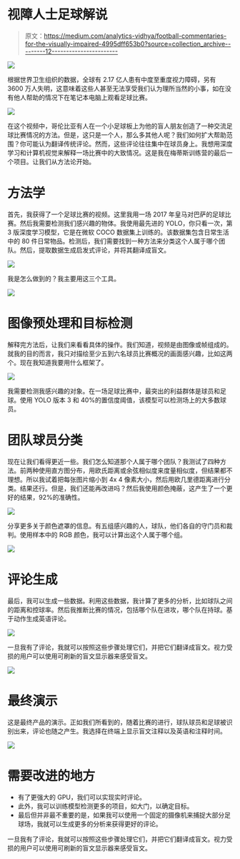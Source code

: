 # 视障人士足球解说

> 原文：<https://medium.com/analytics-vidhya/football-commentaries-for-the-visually-impaired-4995dff653b0?source=collection_archive---------12----------------------->

![](img/3b395213c70003663cfa102446f1dddd.png)

根据世界卫生组织的数据，全球有 2.17 亿人患有中度至重度视力障碍，另有 3600 万人失明，这意味着这些人甚至无法享受我们认为理所当然的小事，如在没有他人帮助的情况下在笔记本电脑上观看足球比赛。

![](img/7a2fe521802ed482baa17e298bb499f8.png)

在这个视频中，哥伦比亚有人在一个小足球板上为他的盲人朋友创造了一种交流足球比赛情况的方法。但是，这只是一个人，那么多其他人呢？我们如何扩大帮助范围？你可能认为翻译传统评论。然而，这些评论往往集中在球员身上。我想用深度学习和计算机视觉来解释一场比赛中的大致情况。这是我在梅蒂斯训练营的最后一个项目。让我们从方法论开始。

# 方法学

首先，我获得了一个足球比赛的视频。这里我用一场 2017 年皇马对巴萨的足球比赛。然后我需要检测我们感兴趣的物体。我使用最先进的 YOLO，你只看一次，第 3 版深度学习模型，它是在微软 COCO 数据集上训练的。该数据集包含日常生活中的 80 件日常物品。检测后，我们需要找到一种方法来分类这个人属于哪个团队。然后，提取数据生成启发式评论，并将其翻译成盲文。

![](img/2f371b7c025836da04aaab423d5446c0.png)

我是怎么做到的？我主要用这三个工具。

![](img/f756abf1949d96e428a94969f7a6f160.png)

# 图像预处理和目标检测

解释完方法后，让我们来看看具体的操作。我们知道，视频是由图像或帧组成的。就我的目的而言，我只对描绘至少五到六名球员比赛概况的画面感兴趣，比如这两个。现在我知道我要用什么框架了。

![](img/92cd2de4afcaa43ccec52dbc3294a442.png)

我需要检测我感兴趣的对象。在一场足球比赛中，最突出的利益群体是球员和足球。使用 YOLO 版本 3 和 40%的置信度阈值，该模型可以检测场上的大多数球员。

# 团队球员分类

现在让我们看得更近一些。我们怎么知道那个人属于哪个团队？我测试了四种方法。前两种使用直方图分布，用欧氏距离或余弦相似度来度量相似度，但结果都不理想。所以我试着把每张图片缩小到 4x 4 像素大小，然后用欧几里德距离进行分类。结果还行。但是，我们还能再改进吗？然后我使用颜色掩蔽，这产生了一个更好的结果，92%的准确性。

![](img/062654e15592633591bb1c1b4c3c50ba.png)

分享更多关于颜色遮罩的信息。有五组感兴趣的人，球队，他们各自的守门员和裁判。使用样本中的 RGB 颜色，我可以计算出这个人属于哪个组。

![](img/0c654b6ef0c3d78fc6cf971694379268.png)

# 评论生成

最后，我可以生成一些数据。利用这些数据，我计算了更多的分析，比如球队之间的距离和控球率。然后我推断比赛的情况，包括哪个队在进攻，哪个队在持球。基于动作生成英语评论。

![](img/788401c18c7cfbcaeaaec18535ee0a54.png)

一旦我有了评论，我就可以按照这些步骤处理它们，并把它们翻译成盲文。视力受损的用户可以使用可刷新的盲文显示器来感受盲文。

![](img/ebb2581cf31eaead680898213639fbfc.png)

# 最终演示

这是最终产品的演示。正如我们所看到的，随着比赛的进行，球队球员和足球被识别出来，评论也随之产生。我选择在终端上显示盲文注释以及英语和注释时间。

![](img/ff4d3ab311c15d77494b4a26f80e76d9.png)

# 需要改进的地方

*   有了更强大的 GPU，我们可以实现实时评论。
*   此外，我可以训练模型检测更多的项目，如大门，以确定目标。
*   最后但并非最不重要的是，如果我可以使用一个固定的摄像机来捕捉大部分足球场，我就可以生成更多的分析来获得更好的评论。

一旦我有了评论，我就可以按照这些步骤处理它们，并把它们翻译成盲文。视力受损的用户可以使用可刷新的盲文显示器来感受盲文。
